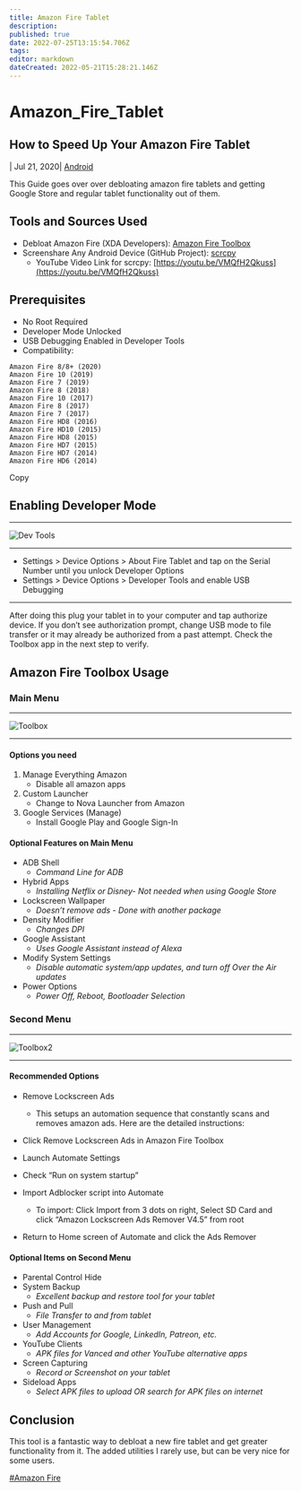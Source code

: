```yaml
---
title: Amazon Fire Tablet
description: 
published: true
date: 2022-07-25T13:15:54.706Z
tags: 
editor: markdown
dateCreated: 2022-05-21T15:28:21.146Z
---
```

# Amazon_Fire_Tablet
## How to Speed Up Your Amazon Fire Tablet

[](https://christitus.com/author/)| Jul 21, 2020| [Android](https://christitus.com/categories/android)

This Guide goes over over debloating amazon fire tablets and getting Google Store and regular tablet functionality out of them.

## Tools and Sources Used

-   Debloat Amazon Fire (XDA Developers): [Amazon Fire Toolbox](https://forum.xda-developers.com/hd8-hd10/development/official-amazon-fire-toolbox-v1-0-t3889604)
-   Screenshare Any Android Device (GitHub Project): [scrcpy](https://github.com/Genymobile/scrcpy)
    -   YouTube Video Link for scrcpy: [https://youtu.be/VMQfH2Qkuss](https://youtu.be/VMQfH2Qkuss)

## Prerequisites

-   No Root Required
-   Developer Mode Unlocked
-   USB Debugging Enabled in Developer Tools
-   Compatibility:

```fallback
Amazon Fire 8/8+ (2020)
Amazon Fire 10 (2019)
Amazon Fire 7 (2019)
Amazon Fire 8 (2018)
Amazon Fire 10 (2017)
Amazon Fire 8 (2017)
Amazon Fire 7 (2017)
Amazon Fire HD8 (2016)
Amazon Fire HD10 (2015)
Amazon Fire HD8 (2015)
Amazon Fire HD7 (2015)
Amazon Fire HD7 (2014)
Amazon Fire HD6 (2014)
```

Copy

## Enabling Developer Mode

---

![Dev Tools](https://d33wubrfki0l68.cloudfront.net/f3220816ced72cd0a98bdfc213a172a08bd94f01/a700a/images/2020/debloat-amazon/dev-tools.jpg)

---

-   Settings > Device Options > About Fire Tablet and tap on the Serial Number until you unlock Developer Options
-   Settings > Device Options > Developer Tools and enable USB Debugging

---

After doing this plug your tablet in to your computer and tap authorize device. If you don’t see authorization prompt, change USB mode to file transfer or it may already be authorized from a past attempt. Check the Toolbox app in the next step to verify.

## Amazon Fire Toolbox Usage

### Main Menu

---

![Toolbox](https://d33wubrfki0l68.cloudfront.net/f3e167f0b8e285760ad4f66185f138774a19abbf/76a1a/images/2020/debloat-amazon/toolbox.png)

---

#### Options you need

1.  Manage Everything Amazon
    -   Disable all amazon apps
2.  Custom Launcher
    -   Change to Nova Launcher from Amazon
3.  Google Services (Manage)
    -   Install Google Play and Google Sign-In

#### Optional Features on Main Menu

-   ADB Shell
    -   _Command Line for ADB_
-   Hybrid Apps
    -   _Installing Netflix or Disney- Not needed when using Google Store_
-   Lockscreen Wallpaper
    -   _Doesn’t remove ads - Done with another package_
-   Density Modifier
    -   _Changes DPI_
-   Google Assistant
    -   _Uses Google Assistant instead of Alexa_
-   Modify System Settings
    -   _Disable automatic system/app updates, and turn off Over the Air updates_
-   Power Options
    -   _Power Off, Reboot, Bootloader Selection_

### Second Menu

---

![Toolbox2](https://d33wubrfki0l68.cloudfront.net/9ae12f41b0ba903e3ab35325afbd86a720e0361b/16a97/images/2020/debloat-amazon/toolbox2.jpg)

---

#### Recommended Options

-   Remove Lockscreen Ads
    
    -   This setups an automation sequence that constantly scans and removes amazon ads. Here are the detailed instructions:
-   Click Remove Lockscreen Ads in Amazon Fire Toolbox
    
-   Launch Automate Settings
    
-   Check “Run on system startup”
    
-   Import Adblocker script into Automate
    
    -   To import: Click Import from 3 dots on right, Select SD Card and click “Amazon Lockscreen Ads Remover V4.5” from root
-   Return to Home screen of Automate and click the Ads Remover
    

#### Optional Items on Second Menu

-   Parental Control Hide
-   System Backup
    -   _Excellent backup and restore tool for your tablet_
-   Push and Pull
    -   _File Transfer to and from tablet_
-   User Management
    -   _Add Accounts for Google, LinkedIn, Patreon, etc._
-   YouTube Clients
    -   _APK files for Vanced and other YouTube alternative apps_
-   Screen Capturing
    -   _Record or Screenshot on your tablet_
-   Sideload Apps
    -   _Select APK files to upload OR search for APK files on internet_

## Conclusion

This tool is a fantastic way to debloat a new fire tablet and get greater functionality from it. The added utilities I rarely use, but can be very nice for some users.

[#Amazon Fire](https://christitus.com/tags/amazon-fire)